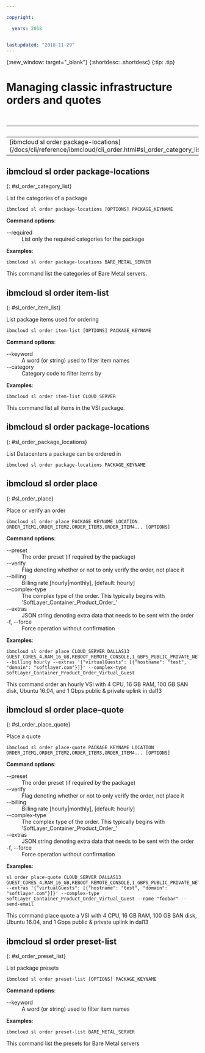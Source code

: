 ```yaml
---

copyright:

  years: 2018


lastupdated: "2018-11-29"
---
```


{:new_window: target="_blank"}
{:shortdesc: .shortdesc}
{:tip: .tip}

# Managing classic infrastructure orders and quotes

<table summary="Alphabetically ordered general {{site.data.keyword.BluSoftlayer_notm}} infrastructure commands that have links that bring you to more info for the command">
 <caption>Table 1. {{site.data.keyword.BluSoftlayer_notm}} instrastructure orders</caption>
 <thead>
 <th colspan="6">{{site.data.keyword.BluSoftlayer_notm}} instrastructure orders</th>
 </thead>
 <tbody>
 <tr>
  <td>[ibmcloud sl order package-locations](/docs/cli/reference/ibmcloud/cli_order.html#sl_order_category_list)</td>
  <td>[ibmcloud sl order item-list](/docs/cli/reference/ibmcloud/cli_order.html#sl_order_item_list)</td>
  <td>[ibmcloud sl order package-locations](/docs/cli/reference/ibmcloud/cli_order.html#sl_order_package_locations)</td>
  <td>[ibmcloud sl order place](/docs/cli/reference/ibmcloud/cli_order.html#sl_order_place)</td>
  <td>[ibmcloud sl order place-quote](/docs/cli/reference/ibmcloud/cli_order.html#sl_order_place_quote)</td>
  <td>[ibmcloud sl order preset-list](/docs/cli/reference/ibmcloud/cli_order.html#sl_order_preset_list)</td>
 </tr>
 </tbody>
</table>

## ibmcloud sl order package-locations
{: #sl_order_category_list}

List the categories of a package
```
ibmcloud sl order package-locations [OPTIONS] PACKAGE_KEYNAME
```

<strong>Command options</strong>:
<dl>
<dt>--required</dt>
<dd>List only the required categories for the package</dd>
</dl>

**Examples**:
```
ibmcloud sl order package-locations BARE_METAL_SERVER
```
This command list the categories of Bare Metal servers.

## ibmcloud sl order item-list
{: #sl_order_item_list}

List package items used for ordering
```
ibmcloud sl order item-list [OPTIONS] PACKAGE_KEYNAME
```

<strong>Command options</strong>:
<dl>
<dt>--keyword</dt>
<dd>A word (or string) used to filter item names</dd>
<dt>--category</dt>
<dd>Category code to filter items by</dd>
</dl>

**Examples**:
```
ibmcloud sl order item-list CLOUD_SERVER
```
This command list all items in the VSI package.

## ibmcloud sl order package-locations
{: #sl_order_package_locations}

List Datacenters a package can be ordered in
```
ibmcloud sl order package-locations PACKAGE_KEYNAME
```

## ibmcloud sl order place
{: #sl_order_place}

Place or verify an order
```
ibmcloud sl order place PACKAGE_KEYNAME LOCATION ORDER_ITEM1,ORDER_ITEM2,ORDER_ITEM3,ORDER_ITEM4... [OPTIONS]
```

<strong>Command options</strong>:
<dl>
<dt>--preset</dt>
<dd>The order preset (if required by the package)</dd>
<dt>--verify</dt>
<dd>Flag denoting whether or not to only verify the order, not place it</dd>
<dt>--billing</dt>
<dd>Billing rate [hourly|monthly], [default: hourly]</dd>
<dt>--complex-type</dt>
<dd>The complex type of the order. This typically begins with 'SoftLayer_Container_Product_Order_'</dd>
<dt>--extras</dt>
<dd>JSON string denoting extra data that needs to be sent with the order</dd>
<dt>-f, --force</dt>
<dd>Force operation without confirmation</dd>
</dl>

**Examples**:
```
ibmcloud sl order place CLOUD_SERVER DALLAS13 GUEST_CORES_4,RAM_16_GB,REBOOT_REMOTE_CONSOLE,1_GBPS_PUBLIC_PRIVATE_NETWORK_UPLINKS,BANDWIDTH_0_GB_2,1_IP_ADDRESS,GUEST_DISK_100_GB_SAN,OS_UBUNTU_16_04_LTS_XENIAL_XERUS_MINIMAL_64_BIT_FOR_VSI,MONITORING_HOST_PING,NOTIFICATION_EMAIL_AND_TICKET,AUTOMATED_NOTIFICATION,UNLIMITED_SSL_VPN_USERS_1_PPTP_VPN_USER_PER_ACCOUNT,NESSUS_VULNERABILITY_ASSESSMENT_REPORTING --billing hourly --extras '{"virtualGuests": [{"hostname": "test", "domain": "softlayer.com"}]}' --complex-type SoftLayer_Container_Product_Order_Virtual_Guest
```
This command order an hourly VSI with 4 CPU, 16 GB RAM, 100 GB SAN disk, Ubuntu 16.04, and 1 Gbps public & private uplink in dal13

## ibmcloud sl order place-quote
{: #sl_order_place_quote}

Place a quote
```
ibmcloud sl order place-quote PACKAGE_KEYNAME LOCATION ORDER_ITEM1,ORDER_ITEM2,ORDER_ITEM3,ORDER_ITEM4... [OPTIONS]
```

<strong>Command options</strong>:
<dl>
<dt>--preset</dt>
<dd>The order preset (if required by the package)</dd>
<dt>--verify</dt>
<dd>Flag denoting whether or not to only verify the order, not place it</dd>
<dt>--billing</dt>
<dd>Billing rate [hourly|monthly], [default: hourly]</dd>
<dt>--complex-type</dt>
<dd>The complex type of the order. This typically begins with 'SoftLayer_Container_Product_Order_'</dd>
<dt>--extras</dt>
<dd>JSON string denoting extra data that needs to be sent with the order</dd>
<dt>-f, --force</dt>
<dd>Force operation without confirmation</dd>
</dl>

**Examples**:
```
sl order place-quote CLOUD_SERVER DALLAS13 GUEST_CORES_4,RAM_16_GB,REBOOT_REMOTE_CONSOLE,1_GBPS_PUBLIC_PRIVATE_NETWORK_UPLINKS,BANDWIDTH_0_GB_2,1_IP_ADDRESS,GUEST_DISK_100_GB_SAN,OS_UBUNTU_16_04_LTS_XENIAL_XERUS_MINIMAL_64_BIT_FOR_VSI,MONITORING_HOST_PING,NOTIFICATION_EMAIL_AND_TICKET,AUTOMATED_NOTIFICATION,UNLIMITED_SSL_VPN_USERS_1_PPTP_VPN_USER_PER_ACCOUNT,NESSUS_VULNERABILITY_ASSESSMENT_REPORTING --extras '{"virtualGuests": [{"hostname": "test", "domain": "softlayer.com"}]}' --complex-type SoftLayer_Container_Product_Order_Virtual_Guest --name "foobar" --send-email
```
This command place quote a VSI with 4 CPU, 16 GB RAM, 100 GB SAN disk, Ubuntu 16.04, and 1 Gbps public & private uplink in dal13

## ibmcloud sl order preset-list
{: #sl_order_preset_list}

List package presets
```
ibmcloud sl order preset-list [OPTIONS] PACKAGE_KEYNAME
```

<strong>Command options</strong>:
<dl>
<dt>--keyword</dt>
<dd>A word (or string) used to filter item names</dd>
</dl>

**Examples**:
```
ibmcloud sl order preset-list BARE_METAL_SERVER
```
This command list the presets for Bare Metal servers
